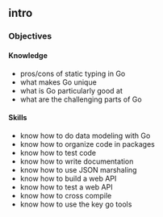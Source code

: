 ## intro

### Objectives


#### Knowledge
- pros/cons of static typing in Go
- what makes Go unique
- what is Go particularly good at
- what are the challenging parts of Go

#### Skills
- know how to do data modeling with Go
- know how to organize code in packages
- know how to test code
- know how to write documentation
- know how to use JSON marshaling
- know how to build a web API
- know how to test a web API 
- know how to cross compile
- know how to use the key go tools